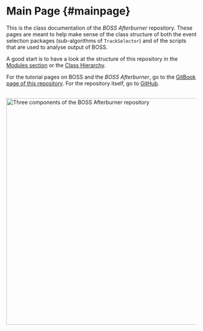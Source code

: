 Main Page {#mainpage}
============================================================

This is the class documentation of the *BOSS Afterburner* repository. These pages are meant to help make sense of the class structure of both the event selection packages (sub-algorithms of `TrackSelector`) and of the scripts that are used to analyse output of BOSS.

A good start is to have a look at the structure of this repository in the <a 
href="modules.html">Modules section</a> or the <a 
href="hierarchy.html">Class Hierarchy</a>.

For the tutorial pages on BOSS and the *BOSS Afterburner*, go to the [GitBook page of this repository](https://besiii.gitbook.io/boss-gitbook). For the repository itself, go to [GitHub](https://github.com/redeboer/BOSS_Afterburner).

<br>
<img src="https://github.com/redeboer/BOSS_Afterburner/blob/master/fig/BOSS_Repository.png?raw=true" alt="Three components of the BOSS Afterburner repository" width="600" max-width="100%">